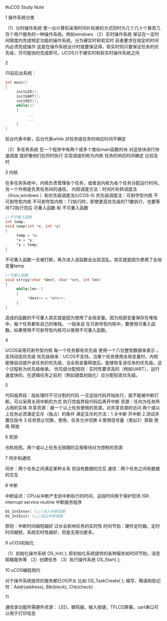 #uCOS Study Note

1 操作系统分类

（1）分时操作系统
使一台计算机采用时间片轮换的方式同时为几个几十个甚至几百个用户服务的一种操作系统。例如windows
（2）实时操作系统
保证在一定时间限度内完成特定功能的操作系统。分为硬实时和软实时 前者要求在规定的时间内必须完成操作 这是在操作系统设计时就要保证得，软实时则只要保证任务的优先级，尽可能快的完成即可。UCOS介于硬实时和软实时操作系统之间

2

(1)前后台系统：
```C
int main()
{
     initLED();
     initUART();
     initKEY();
     while(1)
     {
          ...
          ...
     }
}
```
前台代表中断，后台代表while
对任务级任务的响应时间不确定

（2）多任务系统
在一个程序中有两个或多个类似main函数的块  对这些块进行快速调度 就好像他们在同时执行
实现调度的称为内核
任务的响应时间确定 比较及时

3 内核

在多任务系统中，内核负责管理各个任务，或者说内核为各个任务分配运行时间。另一个作用是负责任务间的通信。
内核调度方法：时间片轮转调度法（linux,windows ）和优先级调度法(UCOS-II)
优先级调度法：可剥夺型内核 不可剥夺型内核
不可剥夺型内核：T2执行时，即使更高优先级的T1要执行，也要等待T2执行完后
可重入函数 和 不可重入函数
```C
//不可重入函数
int temp;
void swap(int *x, int *y)
{
     temp = *x;
     *x = *y;
     *y = temp;
}
```
不可重入函数一旦被打断，再次进入该函数会出现混乱。其实就是因为使用了全局变量temp

```C
//可重入函数
void strcpy(char *dest, char *src, int len)
{
     while(len--)
     {
          *dest++ = *src++;
     }
}
```
造成的函数的不可重入其实就是因为使用了全局变量。因为局部变量保存在堆栈中，每个任务都有自己的堆栈。
一般来说 在可剥夺型内核中，要使用可重入函数。如果使用不可剥夺型内核可以使用不可重入函数。

4

UCOS采用可剥夺型内核 每一个任务都有优先级 使用一个八位整型数据来表示
。支持动态优先级
优先级继承：UCOS不支持。当某个任务使用全局变量时，内核能够自动提升该任务的优先级，当全局变量释放后，能够恢复该任务的优先级。这个过程称为优先级继承。
优先级分配规则：实时性要求高的（例如UART），运行速度快的，在逻辑任务之前的（例如键盘初始化）应分配较高优先级。

5

代码临界段：指处理时不可分割的代码 一旦这段代码开始执行，就不能被中断打断。可以采用关闭中断的方式 执行完临界段代码后再开中断
资源：任何为任务所占用的实体
共享资源：被一个以上任务使用的资源。对共享资源的访问 两个或以上任务必须满足互斥（独占）的条件
满足互斥的方法：1.关中断 开中断      2.测试并置位指令     3.任务禁止切换，使用，任务允许切换      4.使用信号量（类似2）获取 使用 释放 

6 死锁

也称抱死。两个或以上任务无限期的互相等待对方控制的资源

7 同步和通信

同步：两个任务之间满足某种关系 但没有数据的交互
通信：两个任务之间有数据的交互

8 中断

中断延迟：CPU从中断产生到中断执行的时间，这段时间用于保护现场
ISR: interrupt service routine 中断服务程序
```C
OS_IntEnter( );//进入中断函数
OS_IntExit( );//退出中断函数
```
原则：中断时间越短越好 过长会影响任务的实时性
时间节拍：硬件定时器。定时时间越短，系统实时性越好，但是无用功更多。

9 uCOS初始化

（1）初始化操作系统 OS_Init( ); 即初始化系统提供的各种服务如时间节拍，消息邮箱服务等
（2）创建任务
（3）执行操作系统 OS_Start( );

10 uCOS编程规约

对于操作系统提供的服务都已OS开头 比如 OS_TaskCreate( );
缩写、略语和助记符：Addr(address), Blk(block), Chk(check)

11

通信录功能所需硬件资源：
LED，蜂鸣器，输入按键，TFLCD屏幕，uart串口可以用于打印信息
